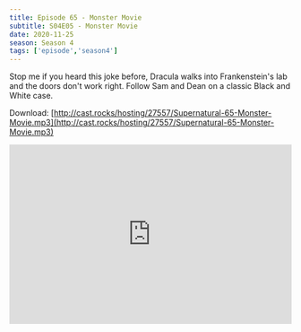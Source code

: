 ```yaml
---
title: Episode 65 - Monster Movie
subtitle: S04E05 - Monster Movie
date: 2020-11-25
season: Season 4
tags: ['episode','season4']
---
```


Stop me if you heard this joke before, Dracula walks into Frankenstein's lab and the doors don't work right. Follow Sam and Dean on a classic Black and White case.

Download: [http://cast.rocks/hosting/27557/Supernatural-65-Monster-Movie.mp3](http://cast.rocks/hosting/27557/Supernatural-65-Monster-Movie.mp3)

<iframe src="https://cast.rocks/player/27557/Supernatural-65-Monster-Movie.mp3?episodeTitle=Episode%2065%20-%20Monster%20Movie&podcastTitle=Couple%20of%20Idjits&episodeDate=November%2025th%2C%202020&imageURL=https%3A%2F%2Fcast.rocks%2Fhosting%2F27557%2Ffeeds%2FCAURZ.jpg" style="border: none; min-height: 265px; max-height: 320px; max-width: 558px; min-width: 270px; width: 100%; height: 100%;" scrollbars="no"></iframe>
